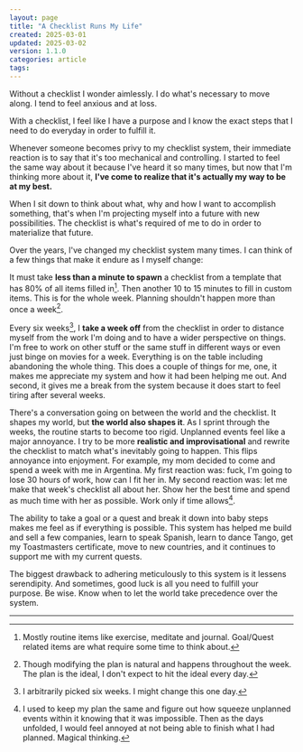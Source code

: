 ```yaml
---
layout: page
title: "A Checklist Runs My Life"
created: 2025-03-01
updated: 2025-03-02
version: 1.1.0
categories: article
tags:
---
```


Without a checklist I wonder aimlessly. I do what's necessary to move along. I tend to feel anxious and at loss.

With a checklist, I feel like I have a purpose and I know the exact steps that I need to do everyday in order to fulfill it.

Whenever someone becomes privy to my checklist system, their immediate reaction is to say that it's too mechanical and controlling. I started to feel the same way about it because I've heard it so many times, but now that I'm thinking more about it, **I've come to realize that it's actually my way to be at my best.**

When I sit down to think about what, why and how I want to accomplish something, that's when I'm projecting myself into a future with new possibilities. The checklist is what's required of me to do in order to materialize that future.

Over the years, I've changed my checklist system many times. I can think of a few things that make it endure as I myself change:

It must take **less than a minute to spawn** a checklist from a template that has 80% of all items filled in[^2]. Then another 10 to 15 minutes to fill in custom items. This is for the whole week. Planning shouldn't happen more than once a week[^3].

[^2]: Mostly routine items like exercise, meditate and journal. Goal/Quest related items are what require some time to think about.
[^3]: Though modifying the plan is natural and happens throughout the week. The plan is the ideal, I don't expect to hit the ideal every day.

Every six weeks[^4], I **take a week off** from the checklist in order to distance myself from the work I'm doing and to have a wider perspective on things. I'm free to work on other stuff or the same stuff in different ways or even just binge on movies for a week. Everything is on the table including abandoning the whole thing. This does a couple of things for me, one, it makes me appreciate my system and how it had been helping me out. And second, it gives me a break from the system because it does start to feel tiring after several weeks.

[^4]: I arbitrarily picked six weeks. I might change this one day.

There's a conversation going on between the world and the checklist. It shapes my world, but **the world also shapes it**. As I sprint through the weeks, the routine starts to become too rigid. Unplanned events feel like a major annoyance. I try to be more **realistic and improvisational** and rewrite the checklist to match what's inevitably going to happen. This flips annoyance into enjoyment. For example, my mom decided to come and spend a week with me in Argentina. My first reaction was: fuck, I'm going to lose 30 hours of work, how can I fit her in. My second reaction was: let me make that week's checklist all about her. Show her the best time and spend as much time with her as possible. Work only if time allows[^7].

[^7]: I used to keep my plan the same and figure out how squeeze unplanned events within it knowing that it was impossible. Then as the days unfolded, I would feel annoyed at not being able to finish what I had planned. Magical thinking.

The ability to take a goal or a quest and break it down into baby steps makes me feel as if everything is possible. This system has helped me build and sell a few companies, learn to speak Spanish, learn to dance Tango, get my Toastmasters certificate, move to new countries, and it continues to support me with my current quests.

The biggest drawback to adhering meticulously to this system is it lessens serendipity. And sometimes, good luck is all you need to fulfill your purpose. Be wise. Know when to let the world take precedence over the system.

---

